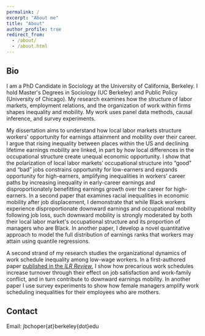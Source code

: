 ```yaml
---
permalink: /
excerpt: "About me"
title: "About"
author_profile: true
redirect_from: 
  - /about/
  - /about.html
---
```


Bio
-----
I am a PhD Candidate in Sociology at the University of California, Berkeley. I hold Master's Degrees in Sociology (UC Berkeley) and Public Policy (University of Chicago). My research examines how the structure of labor markets, employment relations, and the organization of work within firms shapes inequality and mobility. My work uses panel data methods, causal inference, and survey experiments. 

My dissertation aims to understand how local labor markets structure workers' opportunity for earnings attainment and mobility over their career. I argue that rising inequality between places within the US and declining lifetime earnings mobility are linked, in part by how local differences in the occupational structure create unequal economic opportunity. I show that the polarization of local labor markets’ occupational structure into “good” and “bad” jobs constrains opportunity for low-earners and expands opportunity for high-earners, amplifying inequalities in workers’ career paths by increasing inequality in early-career earnings and disproportionately benefitting earnings growth over the career for high-earners. In a second paper that examines racial inequalities in economic mobility after job displacement, I demonstrate that while Black workers experience disproportionate downward earnings and occupational mobility following job loss, such downward mobility is strongly moderated by both their local labor market's occupational structure and its proportion of managers who are Black. In another paper, I develop a novel quantitative approach to model the full distribution of earnings ranks that workers may attain using quantile regressions.  

A second strand of my research studies the organizational dynamics of work schedule inequality among low-wage workers. In a first-authored paper [published in the *ILR Review*](https://doi.org/10.1177/00197939211048484), I show how precarious work schedules increase turnover through their effect on job satisfaction and work-family conflict, and in turn contribute to downward earnings mobility. In another paper I use survey experiments to show how female managers amplify work scheduling inequalities for their employees who are mothers.

Contact
-----
Email: jbchoper{at}berkeley{dot}edu